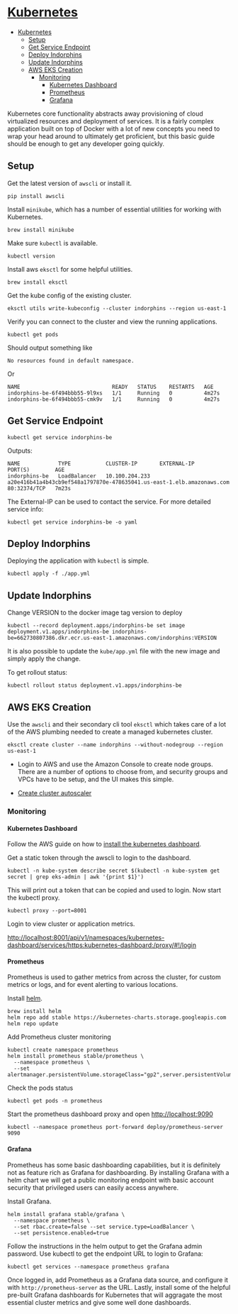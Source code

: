 # [Kubernetes](https://kubernetes.io/docs/home/)

- [Kubernetes](#kubernetes)
  * [Setup](#setup)
  * [Get Service Endpoint](#get-service-endpoint)
  * [Deploy Indorphins](#deploy-indorphins)
  * [Update Indorphins](#update-indorphins)
  * [AWS EKS Creation](#aws-eks-creation)
    + [Monitoring](#monitoring)
      - [Kubernetes Dashboard](#kubernetes-dashboard)
      - [Prometheus](#prometheus)
      - [Grafana](#grafana)

Kubernetes core functionality abstracts away provisioning of cloud virtualized resources and deployment of services. It is a fairly complex application built on top of Docker with a lot of new concepts you need to wrap your head around to ultimately get proficient, but this basic guide should be enough to get any developer going quickly. 

## Setup

Get the latest version of `awscli` or install it.

```
pip install awscli
```

Install `minikube`, which has a number of essential utilities for working with Kubernetes.

```
brew install minikube
```

Make sure `kubectl` is available.

```
kubectl version
```

Install aws `eksctl` for some helpful utilities.

```
brew install eksctl
```

Get the kube config of the existing cluster.

```
eksctl utils write-kubeconfig --cluster indorphins --region us-east-1
```

Verify you can connect to the cluster and view the running applications.

```
kubectl get pods
```

Should output something like

```
No resources found in default namespace.
```

Or

```
NAME                             READY   STATUS    RESTARTS   AGE
indorphins-be-6f494bbb55-9l9xs   1/1     Running   0          4m27s
indorphins-be-6f494bbb55-cmk9v   1/1     Running   0          4m27s
```

## Get Service Endpoint

```
kubectl get service indorphins-be
```

Outputs:

```
NAME            TYPE           CLUSTER-IP       EXTERNAL-IP                                                              PORT(S)        AGE
indorphins-be   LoadBalancer   10.100.204.233   a20e416b41a4b43cb9ef548a1797870e-478635041.us-east-1.elb.amazonaws.com   80:32374/TCP   7m23s
```

The External-IP can be used to contact the service. For more detailed service info:

```
kubectl get service indorphins-be -o yaml
```

## Deploy Indorphins

Deploying the application with `kubectl` is simple.

```
kubectl apply -f ./app.yml
```

## Update Indorphins

Change VERSION to the docker image tag version to deploy

```
kubectl --record deployment.apps/indorphins-be set image deployment.v1.apps/indorphins-be indorphins-be=662730807386.dkr.ecr.us-east-1.amazonaws.com/indorphins:VERSION
```

It is also possible to update the `kube/app.yml` file with the new image and simply apply the change. 

To get rollout status:

```
kubectl rollout status deployment.v1.apps/indorphins-be
```

## AWS EKS Creation

Use the `awscli` and their secondary cli tool `eksctl` which takes care of a lot of the AWS plumbing needed to create a managed kubernetes cluster.

```
eksctl create cluster --name indorphins --without-nodegroup --region us-east-1
```
- Login to AWS and use the Amazon Console to create node groups. There are a number of options to choose from, and security groups and VPCs have to be setup, and the UI makes this simple.

- [Create cluster autoscaler](https://docs.aws.amazon.com/eks/latest/userguide/cluster-autoscaler.html)

### Monitoring

#### Kubernetes Dashboard

Follow the AWS guide on how to [install the kubernetes dashboard](https://docs.aws.amazon.com/eks/latest/userguide/dashboard-tutorial.html).

Get a static token through the awscli to login to the dashboard.

```
kubectl -n kube-system describe secret $(kubectl -n kube-system get secret | grep eks-admin | awk '{print $1}')
```

This will print out a token that can be copied and used to login. Now start the kubectl proxy.

```
kubectl proxy --port=8001
```

Login to view cluster or application metrics.

[http://localhost:8001/api/v1/namespaces/kubernetes-dashboard/services/https:kubernetes-dashboard:/proxy/#!/login](http://localhost:8001/api/v1/namespaces/kubernetes-dashboard/services/https:kubernetes-dashboard:/proxy/#!/login)

#### Prometheus

Prometheus is used to gather metrics from across the cluster, for custom metrics or logs, and for event alerting to various locations.

Install [helm](https://helm.sh/).

```
brew install helm
helm repo add stable https://kubernetes-charts.storage.googleapis.com
helm repo update
```

Add Prometheus cluster monitoring

```
kubectl create namespace prometheus
helm install prometheus stable/prometheus \
  --namespace prometheus \
  --set alertmanager.persistentVolume.storageClass="gp2",server.persistentVolume.storageClass="gp2"
```

Check the pods status

```
kubectl get pods -n prometheus
```

Start the prometheus dashboard proxy and open [http://localhost:9090](http://localhost:9090)

```
kubectl --namespace prometheus port-forward deploy/prometheus-server 9090
```

#### Grafana

Prometheus has some basic dashboarding capabilities, but it is definitely not as feature rich as Grafana for dashboarding. By installing Grafana with a helm chart we will get a public monitoring endpoint with basic account security that privileged users can easily access anywhere.

Install Grafana.

```
helm install grafana stable/grafana \
  --namespace prometheus \
  --set rbac.create=false --set service.type=LoadBalancer \
  --set persistence.enabled=true
```

Follow the instructions in the helm output to get the Grafana admin password. Use kubectl to get the endpoint URL to login to Grafana:

```
kubectl get services --namespace prometheus grafana
```

Once logged in, add Prometheus as a Grafana data source, and configure it with `http://prometheus-server` as the URL. Lastly, install some of the helpful pre-built Grafana dashboards for Kubernetes that will aggragate the most essential cluster metrics and give some well done dashboards.

